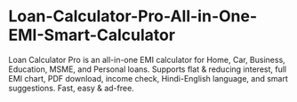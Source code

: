 # Loan-Calculator-Pro-All-in-One-EMI-Smart-Calculator
Loan Calculator Pro is an all-in-one EMI calculator for Home, Car, Business, Education, MSME, and Personal loans. Supports flat &amp; reducing interest, full EMI chart, PDF download, income check, Hindi-English language, and smart suggestions. Fast, easy &amp; ad-free.
